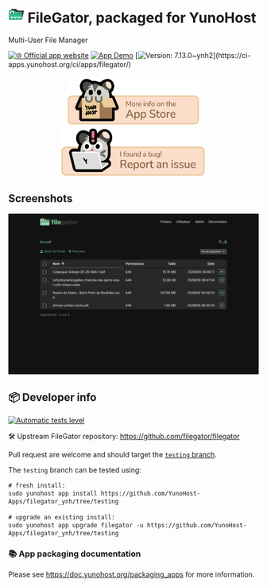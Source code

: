<!--
N.B.: This README was automatically generated by <https://github.com/YunoHost/apps_tools/blob/main/readme_generator>
It shall NOT be edited by hand.
-->

<h1>
  <img src="https://raw.githubusercontent.com/YunoHost/apps/main/logos/filegator.png" width="32px" alt="Logo of FileGator">
  FileGator, packaged for YunoHost
</h1>

Multi-User File Manager

[![🌐 Official app website](https://img.shields.io/badge/Official_app_website-darkgreen?style=for-the-badge)](https://filegator.io/)
[![App Demo](https://img.shields.io/badge/App_Demo-blue?style=for-the-badge)](https://demo.filegator.io/)
[![Version: 7.13.0~ynh2](https://img.shields.io/badge/Version-7.13.0~ynh2-rgba(0,150,0,1)?style=for-the-badge)](https://ci-apps.yunohost.org/ci/apps/filegator/)

<div align="center">
<a href="https://apps.yunohost.org/app/filegator"><img height="100px" src="https://github.com/YunoHost/yunohost-artwork/raw/refs/heads/main/badges/neopossum-badges/badge_more_info_on_the_appstore.svg"/></a>
<a href="https://github.com/YunoHost-Apps/filegator_ynh/issues"><img height="100px" src="https://github.com/YunoHost/yunohost-artwork/raw/refs/heads/main/badges/neopossum-badges/badge_report_an_issue.svg"/></a>
</div>


## Screenshots
![Screenshot of FileGator](./doc/screenshots/screenshot.png)

## 📦 Developer info

[![Automatic tests level](https://apps.yunohost.org/badge/cilevel/filegator)](https://ci-apps.yunohost.org/ci/apps/filegator/)

🛠️ Upstream FileGator repository: <https://github.com/filegator/filegator>

Pull request are welcome and should target the [`testing` branch](https://github.com/YunoHost-Apps/filegator_ynh/tree/testing).

The `testing` branch can be tested using:
```
# fresh install:
sudo yunohost app install https://github.com/YunoHost-Apps/filegator_ynh/tree/testing

# upgrade an existing install:
sudo yunohost app upgrade filegator -u https://github.com/YunoHost-Apps/filegator_ynh/tree/testing
```

### 📚 App packaging documentation

Please see <https://doc.yunohost.org/packaging_apps> for more information.